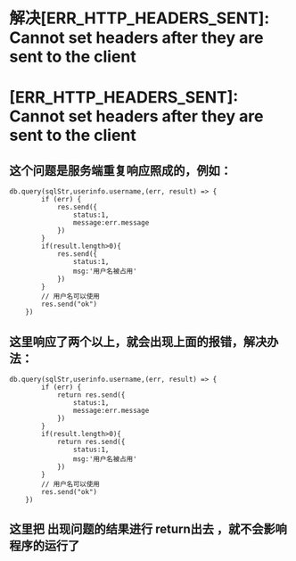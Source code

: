 # 解决[ERR_HTTP_HEADERS_SENT]: Cannot set headers after they are sent to the client

# [ERR_HTTP_HEADERS_SENT]: Cannot set headers after they are sent to the client

## 这个问题是服务端重复响应照成的，例如：

```
db.query(sqlStr,userinfo.username,(err, result) => {
        if (err) {
            res.send({
                status:1,
                message:err.message
            })
        }
        if(result.length>0){
            res.send({
                status:1,
                msg:'用户名被占用'
            })
        }
        // 用户名可以使用
        res.send("ok")
    })

```

## 这里响应了两个以上，就会出现上面的报错，解决办法：

```
db.query(sqlStr,userinfo.username,(err, result) => {
        if (err) {
            return res.send({
                status:1,
                message:err.message
            })
        }
        if(result.length>0){
            return res.send({
                status:1,
                msg:'用户名被占用'
            })
        }
        // 用户名可以使用
        res.send("ok")
    })

```

## 这里把 出现问题的结果进行 return出去 ，就不会影响程序的运行了